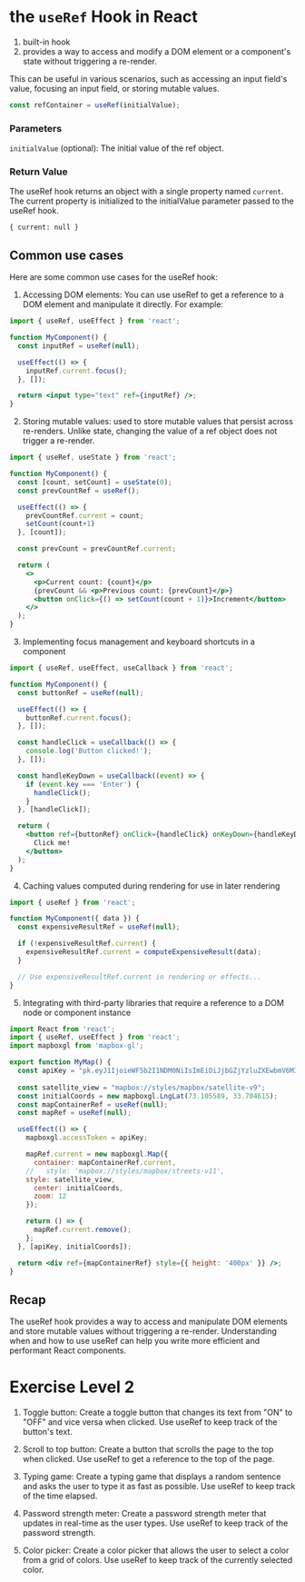 # the `useRef` Hook in React
1. built-in hook
2. provides a way to access and modify a DOM element or a component's state without triggering a re-render.

This can be useful in various scenarios, such as accessing an input field's value, focusing an input field, or storing mutable values.

```jsx
const refContainer = useRef(initialValue);
```

### Parameters
`initialValue` (optional): The initial value of the ref object.

### Return Value
The useRef hook returns an object with a single property named `current`. The current property is initialized to the initialValue parameter passed to the useRef hook.

```{ current: null }```

## Common use cases
Here are some common use cases for the useRef hook:

1. Accessing DOM elements: You can use useRef to get a reference to a DOM element and manipulate it directly. For example:

```jsx
import { useRef, useEffect } from 'react';

function MyComponent() {
  const inputRef = useRef(null);

  useEffect(() => {
    inputRef.current.focus();
  }, []);

  return <input type="text" ref={inputRef} />;
}
```

2. Storing mutable values: used to store mutable values that persist across re-renders. Unlike state, changing the value of a ref object does not trigger a re-render. 

```jsx
import { useRef, useState } from 'react';

function MyComponent() {
  const [count, setCount] = useState(0);
  const prevCountRef = useRef();

  useEffect(() => {
    prevCountRef.current = count;
    setCount(count+1)
  }, [count]);

  const prevCount = prevCountRef.current;

  return (
    <>
      <p>Current count: {count}</p>
      {prevCount && <p>Previous count: {prevCount}</p>}
      <button onClick={() => setCount(count + 1)}>Increment</button>
    </>
  );
}
```
3. Implementing focus management and keyboard shortcuts in a component

```jsx
import { useRef, useEffect, useCallback } from 'react';

function MyComponent() {
  const buttonRef = useRef(null);

  useEffect(() => {
    buttonRef.current.focus();
  }, []);

  const handleClick = useCallback(() => {
    console.log('Button clicked!');
  }, []);

  const handleKeyDown = useCallback((event) => {
    if (event.key === 'Enter') {
      handleClick();
    }
  }, [handleClick]);

  return (
    <button ref={buttonRef} onClick={handleClick} onKeyDown={handleKeyDown}>
      Click me!
    </button>
  );
}

```

4. Caching values computed during rendering for use in later rendering 
```jsx
import { useRef } from 'react';

function MyComponent({ data }) {
  const expensiveResultRef = useRef(null);

  if (!expensiveResultRef.current) {
    expensiveResultRef.current = computeExpensiveResult(data);
  }

  // Use expensiveResultRef.current in rendering or effects...
}

```
5. Integrating with third-party libraries that require a reference to a DOM node or component instance

```jsx
import React from 'react';
import { useRef, useEffect } from 'react';
import mapboxgl from 'mapbox-gl';

export function MyMap() {
  const apiKey = "pk.eyJ1IjoieWF5b2I1NDM0NiIsImEiOiJjbGZjYzluZXEwbmV6M3duMTIxNmdibGZxIn0.RxETwDK4UjmHPJkXQSF3Ow"
  
  const satellite_view = "mapbox://styles/mapbox/satellite-v9";
  const initialCoords = new mapboxgl.LngLat(73.105589, 33.704615);
  const mapContainerRef = useRef(null);
  const mapRef = useRef(null);

  useEffect(() => {
    mapboxgl.accessToken = apiKey;

    mapRef.current = new mapboxgl.Map({
      container: mapContainerRef.current,
    //   style: 'mapbox://styles/mapbox/streets-v11',
    style: satellite_view,
      center: initialCoords,
      zoom: 12
    });

    return () => {
      mapRef.current.remove();
    };
  }, [apiKey, initialCoords]);

  return <div ref={mapContainerRef} style={{ height: '400px' }} />;
}

```
## Recap
The useRef hook provides a way to access and manipulate DOM elements and store mutable values without triggering a re-render. Understanding when and how to use useRef can help you write more efficient and performant React components.

# Exercise Level 2

1. Toggle button: Create a toggle button that changes its text from "ON" to "OFF" and vice versa when clicked. Use useRef to keep track of the button's text.

2. Scroll to top button: Create a button that scrolls the page to the top when clicked. Use useRef to get a reference to the top of the page.

3. Typing game: Create a typing game that displays a random sentence and asks the user to type it as fast as possible. Use useRef to keep track of the time elapsed.

4. Password strength meter: Create a password strength meter that updates in real-time as the user types. Use useRef to keep track of the password strength.

5. Color picker: Create a color picker that allows the user to select a color from a grid of colors. Use useRef to keep track of the currently selected color.
